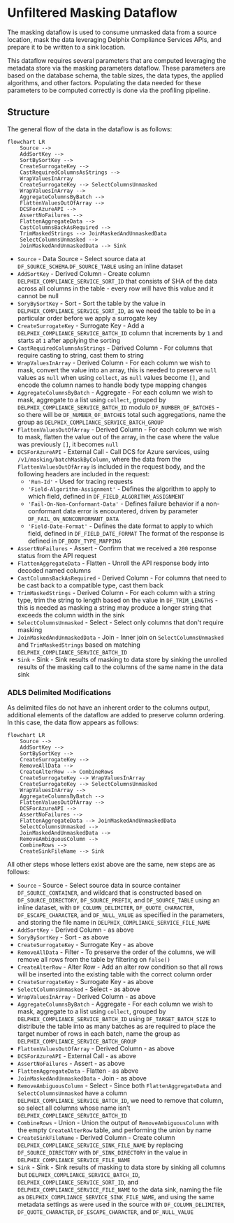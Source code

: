 # Unfiltered Masking Dataflow

The masking dataflow is used to consume unmasked data from a source location, mask the data leveraging Delphix
Compliance Services APIs, and prepare it to be written to a sink location.

This dataflow requires several parameters that are computed leveraging the metadata store via the masking parameters
dataflow. These parameters are based on the database schema, the table sizes, the data types, the applied algorithms,
and other factors. Populating the data needed for these parameters to be computed correctly is done via the profiling
pipeline.

## Structure

The general flow of the data in the dataflow is as follows:
```mermaid
flowchart LR
    Source --> 
    AddSortKey -->
    SortBySortKey -->
    CreateSurrogateKey -->
    CastRequiredColumnsAsStrings -->
    WrapValuesInArray
    CreateSurrogateKey --> SelectColumnsUnmasked
    WrapValuesInArray -->
    AggregateColumnsByBatch -->
    FlattenValuesOutOfArray -->
    DCSForAzureAPI -->
    AssertNoFailures -->
    FlattenAggregateData -->
    CastColumnsBackAsRequired -->
    TrimMaskedStrings --> JoinMaskedAndUnmaskedData
    SelectColumnsUnmasked -->
    JoinMaskedAndUnmaskedData --> Sink
```

* `Source` - Data Source - Select source data at `DF_SOURCE_SCHEMA`.`DF_SOURCE_TABLE` using an inline dataset
* `AddSortKey` - Derived Column - Create column `DELPHIX_COMPLIANCE_SERVICE_SORT_ID` that consists of SHA of the
data across all columns in the table - every row will have this value and it cannot be null
* `SoryBySortKey` - Sort - Sort the table by the value in `DELPHIX_COMPLIANCE_SERVICE_SORT_ID`, as we need the
table to be in a particular order before we apply a surrogate key
* `CreateSurrogateKey` - Surrogate Key - Add a `DELPHIX_COMPLIANCE_SERVICE_BATCH_ID` column that
increments by `1` and starts at `1` after applying the sorting
* `CastRequiredColumnsAsStrings` - Derived Column - For columns that require casting to string, cast them to string
* `WrapValuesInArray` - Derived Column - For each column we wish to mask, convert the value into an array, this is
needed to preserve `null` values as `null` when using `collect`, as `null` values become `[]`, and encode the column
names to handle body type mapping changes
* `AggregateColumnsByBatch` - Aggregate - For each column we wish to mask, aggregate to a list using `collect`,
grouped by `DELPHIX_COMPLIANCE_SERVICE_BATCH_ID` modulo `DF_NUMBER_OF_BATCHES` - so there will be
`DF_NUMBER_OF_BATCHES` total such aggregations, name the group as `DELPHIX_COMPLIANCE_SERVICE_BATCH_GROUP`
* `FlattenValuesOutOfArray` - Derived Column - For each column we wish to mask, flatten the value out of the
array, in the case where the value was previously `[]`, it becomes `null`
* `DCSForAzureAPI` - External Call - Call DCS for Azure services, using `/v1/masking/batchMaskByColumn`,
where the data from the `FlattenValuesOutOfArray` is included in the request body, and the following headers are
included in the request:
  * `'Run-Id'` - Used for tracing requests
  * `'Field-Algorithm-Assignment'` - Defines the algorithm to apply to which field, defined in
    `DF_FIELD_ALGORITHM_ASSIGNMENT`
  * `'Fail-On-Non-Conformant-Data'` - Defines failure behavior if a non-conformant data error is encountered, driven by
    parameter `DF_FAIL_ON_NONCONFORMANT_DATA`
  * `'Field-Date-Format'` - Defines the date format to apply to which field, defined in `DF_FIELD_DATE_FORMAT`
The format of the response is defined in `DF_BODY_TYPE_MAPPING`
* `AssertNoFailures` - Assert - Confirm that we received a `200` response status from the API request
* `FlattenAggregateData` - Flatten - Unroll the API response body into decoded named columns
* `CastColumnsBackAsRequired` - Derived Column - For columns that need to be cast back to a compatible type, cast them
back
* `TrimMaskedStrings` - Derived Column - For each column with a string type, trim the string to length based on
the value in `DF_TRIM_LENGTHS` - this is needed as masking a string may produce a longer string that exceeds the column
width in the sink
* `SelectColumnsUnmasked` - Select - Select only columns that don't require masking
* `JoinMaskedAndUnmaskedData` - Join - Inner join on `SelectColumnsUnmasked` and `TrimMaskedStrings` based on
matching `DELPHIX_COMPLIANCE_SERVICE_BATCH_ID`
* `Sink` - Sink - Sink results of masking to data store by sinking the unrolled results of the masking call to
the columns of the same name in the data sink

### ADLS Delimited Modifications

As delimited files do not have an inherent order to the columns output, additional elements of the dataflow are added to
preserve column ordering. In this case, the data flow appears as follows:

```mermaid
flowchart LR
    Source --> 
    AddSortKey -->
    SortBySortKey -->
    CreateSurrogateKey --> 
    RemoveAllData --> 
    CreateAlterRow --> CombineRows
    CreateSurrogateKey --> WrapValuesInArray
    CreateSurrogateKey --> SelectColumnsUnmasked
    WrapValuesInArray -->
    AggregateColumnsByBatch -->
    FlattenValuesOutOfArray -->
    DCSForAzureAPI -->
    AssertNoFailures -->
    FlattenAggregateData --> JoinMaskedAndUnmaskedData
    SelectColumnsUnmasked -->
    JoinMaskedAndUnmaskedData --> 
    RemoveAmbiguousColumn -->
    CombineRows --> 
    CreateSinkFileName --> Sink
```

All other steps whose letters exist above are the same, new steps are as follows:
* `Source` - Source - Select source data in source container `DF_SOURCE_CONTAINER`, and wildcard that is
constructed based on `DF_SOURCE_DIRECTORY`, `DF_SOURCE_PREFIX`, and `DF_SOURCE_TABLE` using an inline dataset, with
`DF_COLUMN_DELIMITER`, `DF_QUOTE_CHARACTER`, `DF_ESCAPE_CHARACTER`, and `DF_NULL_VALUE` as specified in the parameters,
and storing the file name in `DELPHIX_COMPLIANCE_SERVICE_FILE_NAME`
* `AddSortKey` - Derived Column - as above
* `SoryBySortKey` - Sort - as above
* `CreateSurrogateKey` - Surrogate Key - as above
* `RemoveAllData` - Filter - To preserve the order of the columns, we will remove all rows from the table by
filtering on `false()`
* `CreateAlterRow` - Alter Row - Add an alter row condition so that all rows will be inserted into the existing
  table with the correct column order
* `CreateSurrogateKey` - Surrogate Key - as above
* `SelectColumnsUnmasked` - Select - as above
* `WrapValuesInArray` - Derived Column - as above
* `AggregateColumnsByBatch` - Aggregate - For each column we wish to mask, aggregate to a list using `collect`,
grouped by `DELPHIX_COMPLIANCE_SERVICE_BATCH_ID` using `DF_TARGET_BATCH_SIZE` to distribute the table into as many
batches as are required to place the target number of rows in each batch, name the group as
`DELPHIX_COMPLIANCE_SERVICE_BATCH_GROUP`
* `FlattenValuesOutOfArray` - Derived Column - as above
* `DCSForAzureAPI` - External Call - as above
* `AssertNoFailures` - Assert - as above
* `FlattenAggregateData` - Flatten - as above
* `JoinMaskedAndUnmaskedData` - Join - as above
* `RemoveAmbiguousColumn` - Select - Since both `FlattenAggregateData` and `SelectColumnsUnmasked` have a column
`DELPHIX_COMPLIANCE_SERVICE_BATCH_ID`, we need to remove that column, so select all columns whose name isn't
`DELPHIX_COMPLIANCE_SERVICE_BATCH_ID`
* `CombineRows` - Union - Union the output of `RemoveAmbiguousColumn` with the empty `CreateAlterRow` table, and
performing the union by name
* `CreateSinkFileName` - Derived Column - Create column `DELPHIX_COMPLIANCE_SERVICE_SINK_FILE_NAME` by replacing
`DF_SOURCE_DIRECTORY` with `DF_SINK_DIRECTORY` in the value in `DELPHIX_COMPLIANCE_SERVICE_FILE_NAME`
* `Sink` - Sink - Sink results of masking to data store by sinking all columns but
`DELPHIX_COMPLIANCE_SERVICE_BATCH_ID`, `DELPHIX_COMPLIANCE_SERVICE_SORT_ID`, and `DELPHIX_COMPLIANCE_SERVICE_FILE_NAME`
to the data sink, naming the file as `DELPHIX_COMPLIANCE_SERVICE_SINK_FILE_NAME`, and using the same metadata settings
as were used in the source with `DF_COLUMN_DELIMITER`, `DF_QUOTE_CHARACTER`, `DF_ESCAPE_CHARACTER`, and `DF_NULL_VALUE`